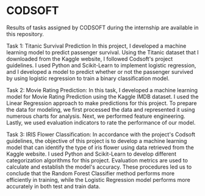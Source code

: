 # CODSOFT


Results of tasks assigned by CODSOFT during the internship are available in this repository.

Task 1: Titanic Survival Prediction In this project, I developed a machine learning model to predict passenger survival. Using the Titanic dataset that I downloaded from the Kaggle website, I followed Codsoft's project guidelines. I used Python and Scikit-Learn to implement logistic regression, and I developed a model to predict whether or not the passenger survived by using logistic regression to train a binary classification model.

Task 2: Movie Rating Prediction: In this task, I developed a machine learning model for Movie Rating Prediction using the Kaggle IMDB dataset. I used the Linear Regression approach to make predictions for this project. To prepare the data for modeling, we first processed the data and represented it using numerous charts for analysis. Next, we performed feature engineering. Lastly, we used evaluation indicators to rate the performance of our model.

Task 3: IRIS Flower Classification: In accordance with the project's Codsoft guidelines, the objective of this project is to develop a machine learning model that can identify the type of iris flower using data retrieved from the Kaggle website. I used Python and Scikit-Learn to develop different categorization algorithms for this project. Evaluation metrics are used to calculate and establish the model's accuracy. These procedures led us to conclude that the Random Forest Classifier method performs more efficiently in training, while the Logistic Regression model performs more accurately in both test and train data.

